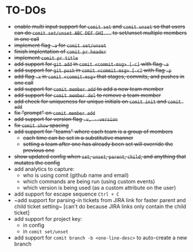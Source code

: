 # TO-DOs
- ~~enable multi input support for `comit set` and `comit unset` so that users can do `comit set/unset ABC DEF GHI...` to set/unset multiple members in one call~~
- ~~implement flag `-a` for `comit set/unset`~~
- ~~finish implentation of `comit pr header`~~
- ~~implement `comit pr title`~~
- ~~add support for `git add` in `comit <commit-msg> [-c]` with flag `-a`~~
- ~~add support for `git push` in `comit <commit-msg> [-c]` with flag `-p`~~
- ~~add flag `-x` in `comit <commit-msg>` that stages, commits, and pushes in one call~~
- ~~add support for `comit member add` to add a new team member~~
- ~~add support for `comit member del` to remove a team member~~
- ~~add check for uniqueness for unique initials on `comit init` and `comit add`~~
- ~~fix "prompt" on `comit member add`~~
- ~~add support for version flag `-v, --version`~~
- ~~fix `comit show` spacing~~
- ~~add support for "teams" where each team is a group of members~~
    - ~~each time can be set in a substitutive manner~~
    - ~~setting a team after one has already been set will override the previous one~~
- ~~show updated config when `set`, `unset`, `parent`, `child`, and anything that mutates the config~~
- add analytics to capture:
    - who is using comit (github name and email)
    - which commands are being run (using custom events)
    - which version is being used (as a custom attribute on the user)
- add support for escape sequence `Ctrl + C`
- ~add support for parsing-in tickets from JIRA link for faster parent and child ticket setting~ [can't do because JIRA links only contain the child ticket]
- add support for project key:
    - in config
    - in `comit set/unset`
- add support for `comit branch -b <one-line-desc>` to auto-create a new branch